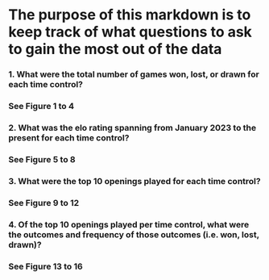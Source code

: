# The purpose of this markdown is to keep track of what questions to ask to gain the most out of the data

### 1. What were the total number of games won, lost, or drawn for each time control?
### See Figure 1 to 4
### 2. What was the elo rating spanning from January 2023 to the present for each time control?
### See Figure 5 to 8
### 3. What were the top 10 openings played for each time control? 
### See Figure 9 to 12
### 4. Of the top 10 openings played per time control, what were the outcomes and frequency of those outcomes (i.e. won, lost, drawn)?
### See Figure 13 to 16